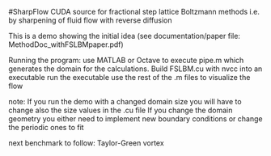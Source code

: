 #SharpFlow
CUDA source for fractional step lattice Boltzmann methods i.e. by sharpening of fluid flow with reverse diffusion

This is a demo showing the initial idea (see documentation/paper file: MethodDoc_withFSLBMpaper.pdf)

Running the program:
  use MATLAB or Octave to execute pipe.m which generates the domain for the calculations.
  Build FSLBM.cu with nvcc into an executable
  run the executable
  use the rest of the .m files to visualize the flow
  
note:
  If you run the demo with a changed domain size you will have to change also the size values in the .cu file
  If you change the domain geometry you either need to implement new boundary conditions or change the periodic ones to fit
  
  next benchmark to follow: Taylor-Green vortex
